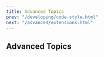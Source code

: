 ```yaml
---
title: Advanced Topics
prev: "/developing/code-style.html"
next: "/advanced/extensions.html"
---
```


## Advanced Topics[](#advanced-topics)

